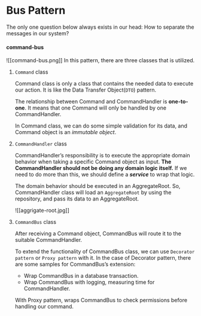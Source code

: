 # Bus Pattern
The only one question below always exists in our head: How to separate the messages in our system?
#### command-bus
![[command-bus.png]]
In this pattern, there are three classes that is utilized.

1.  `Command` class
    
    Command class is only a class that contains the needed data to execute our action. It is like the Data Transfer Object(`DTO`) pattern.
    
    The relationship between Command and CommandHandler is **one-to-one**. It means that one Command will only be handled by one CommandHandler.
    
    In Command class, we can do some simple validation for its data, and Command object is an *immutable object*.
    
2.  `CommandHandler` class
    
    CommandHandler’s responsibility is to execute the appropriate domain behavior when taking a specific Command object as input. **The CommandHandler should not be doing any domain logic itself.** If we need to do more than this, we should define a ***service*** to wrap that logic.
    
    The domain behavior should be executed in an AggregateRoot. So, CommandHandler class will load an `AggregateRoot` by using the repository, and pass its data to an AggregateRoot.
	
    ![[aggrigate-root.jpg]]
3.  `CommandBus` class
    
    After receiving a Command object, CommandBus will route it to the suitable CommandHandler.
    
    To extend the functionality of CommandBus class, we can use `Decorator pattern` or `Proxy pattern` with it. In the case of Decorator pattern, there are some samples for CommandBus’s extension:
    
    -   Wrap CommandBus in a database transaction.
    -   Wrap CommandBus with logging, measuring time for CommandHandler.
    
    With Proxy pattern, wraps CommandBus to check permissions before handling our command.